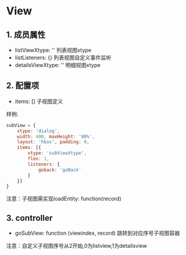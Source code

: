 # View
## 1. 成员属性
- listViewXtype: '' 列表视图xtype
- listListeners: {} 列表视图自定义事件监听
- detailsViewXtype: '' 明细视图xtype
## 2. 配置项
- items: [] 子视图定义

样例:
```js
subView = {
    xtype: 'dialog',
    width: 400, maxHeight: '80%',
    layout: 'hbox', padding: 0,
    items: [{
        xtype: 'subViewXtype',
        flex: 1,
        listeners: {
            goback: 'goBack'
        }
    }]
}
```
注意：子视图需实现loadEntity: function(record)
## 3. controller
- goSubView: function (viewindex, record) 跳转到对应序号子视图容器

注意：自定义子视图序号从2开始,0为listview,1为detailsview 

